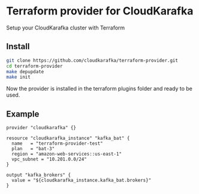 # Terraform provider for CloudKarafka

Setup your CloudKarafka cluster with Terraform

## Install

```sh
git clone https://github.com/cloudkarafka/terraform-provider.git
cd terraform-provider
make depupdate
make init
```

Now the provider is installed in the terraform plugins folder and ready to be used.

## Example

```hcl
provider "cloudkarafka" {}

resource "cloudkarafka_instance" "kafka_bat" {
  name   = "terraform-provider-test"
  plan   = "bat-3"
  region = "amazon-web-services::us-east-1"
  vpc_subnet = "10.201.0.0/24"
}

output "kafka_brokers" {
  value = "${cloudkarafka_instance.kafka_bat.brokers}"
}
```



